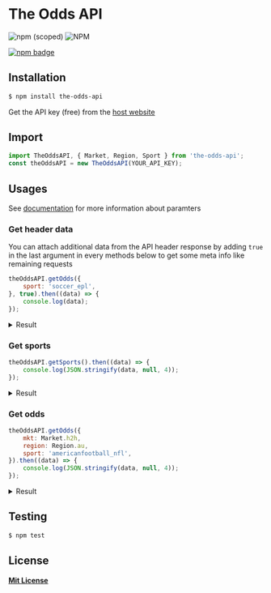 # The Odds API

![npm (scoped)](https://img.shields.io/npm/v/the-odds-api.svg)
![NPM](https://img.shields.io/npm/l/the-odds-api.svg)

[![npm badge][npm-badge-png]][package-url]

## Installation

```bash
$ npm install the-odds-api
```

Get the API key (free) from the [host website]

## Import

```js
import TheOddsAPI, { Market, Region, Sport } from 'the-odds-api';
const theOddsAPI = new TheOddsAPI(YOUR_API_KEY);
```

## Usages

See [documentation] for more information about paramters

### Get header data

You can attach additional data from the API header response by adding `true` in the last argument in every methods below to get some meta info like remaining requests

```js
theOddsAPI.getOdds({
    sport: 'soccer_epl',
}, true).then((data) => {
    console.log(data);
});
```

<details>
  <summary>Result</summary>

```json
{
    "data": [...],
    "api": {
        "requestsRemaining": 499,
        "requestsUsed": 1
    }
}
```
</details>

### Get sports

```js
theOddsAPI.getSports().then((data) => {
    console.log(JSON.stringify(data, null, 4));
});
```

<details>
  <summary>Result</summary>

```json
{
    "data": [
        {
            "key": "americanfootball_ncaaf",
            "active": true,
            "group": "American Football",
            "details": "US College Football",
            "title": "NCAAF"
        },
        {
            "key": "americanfootball_nfl",
            "active": true,
            "group": "American Football",
            "details": "US Football",
            "title": "NFL"
        },
        {
            "key": "aussierules_afl",
            "active": true,
            "group": "Aussie Rules",
            "details": "Aussie Football",
            "title": "AFL"
        },
        ...
    ]
}
```
</details>

### Get odds

```js
theOddsAPI.getOdds({
    mkt: Market.h2h,
    region: Region.au,
    sport: 'americanfootball_nfl',
}).then((data) => {
    console.log(JSON.stringify(data, null, 4));
});
```

<details>
  <summary>Result</summary>

```json
{
    "data": [
        {
            "sport_key": "americanfootball_nfl",
            "sport_nice": "NFL",
            "teams": [
                "Chicago Bears",
                "Green Bay Packers"
            ],
            "commence_time": 1567729200,
            "home_team": "Chicago Bears",
            "sites": [
                {
                    "site_key": "unibet",
                    "site_nice": "Unibet",
                    "last_update": 1559096349,
                    "odds": {
                        "h2h": [
                            1.55,
                            2.5
                        ]
                    }
                },
                {
                    "site_key": "sportsbet",
                    "site_nice": "SportsBet",
                    "last_update": 1559096605,
                    "odds": {
                        "h2h": [
                            1.56,
                            2.49
                        ]
                    }
                },
                {
                    "site_key": "neds",
                    "site_nice": "Neds",
                    "last_update": 1559096589,
                    "odds": {
                        "h2h": [
                            1.52,
                            2.6
                        ]
                    }
                },
                {
                    "site_key": "tab",
                    "site_nice": "TAB",
                    "last_update": 1559096371,
                    "odds": {
                        "h2h": [
                            1.52,
                            2.55
                        ]
                    }
                },
                {
                    "site_key": "ladbrokes",
                    "site_nice": "Ladbrokes",
                    "last_update": 1559096514,
                    "odds": {
                        "h2h": [
                            1.5,
                            2.6
                        ]
                    }
                }
            ],
            "sites_count": 5
        },
        ...
    ]
}
```
</details>

## Testing
```bash
$ npm test
```

## License

**[Mit License]**

[package-url]: https://www.npmjs.com/package/the-odds-api
[host website]: https://the-odds-api.com/
[documentation]: https://the-odds-api.com/liveapi/guides/v3/
[MIT License]: ./LICENSE.md
[npm-badge-png]: https://nodei.co/npm/the-odds-api.png?downloads=true&stars=true